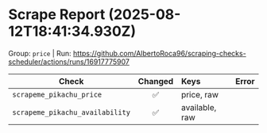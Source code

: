 # Scrape Report (2025-08-12T18:41:34.930Z)

Group: `price`  |  Run: https://github.com/AlbertoRoca96/scraping-checks-scheduler/actions/runs/16917775907

| Check | Changed | Keys | Error |
|---|:---:|:--|:--|
| `scrapeme_pikachu_price` | ✅ | price, raw |  |
| `scrapeme_pikachu_availability` | ✅ | available, raw |  |
